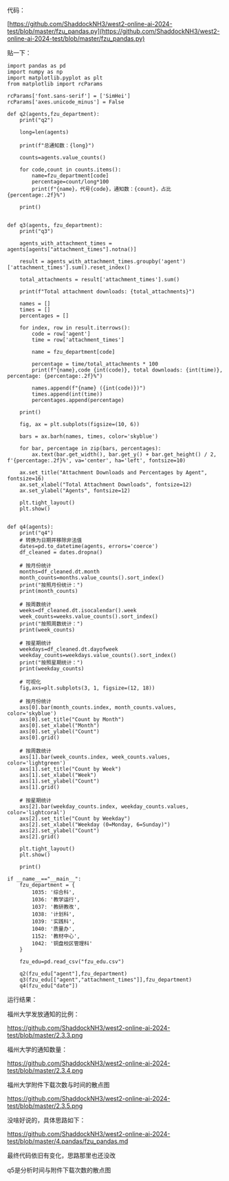 代码：

[https://github.com/ShaddockNH3/west2-online-ai-2024-test/blob/master/fzu_pandas.py](https://github.com/ShaddockNH3/west2-online-ai-2024-test/blob/master/fzu_pandas.py)

贴一下：

```
import pandas as pd
import numpy as np
import matplotlib.pyplot as plt
from matplotlib import rcParams

rcParams['font.sans-serif'] = ['SimHei']
rcParams['axes.unicode_minus'] = False

def q2(agents,fzu_department):
    print("q2")

    long=len(agents)

    print(f"总通知数：{long}")

    counts=agents.value_counts()

    for code,count in counts.items():
        name=fzu_department[code]
        percentage=count/long*100
        print(f"{name}，代号{code}，通知数：{count}，占比{percentage:.2f}%")

    print()


def q3(agents, fzu_department):
    print("q3")

    agents_with_attachment_times = agents[agents["attachment_times"].notna()]

    result = agents_with_attachment_times.groupby('agent')['attachment_times'].sum().reset_index()

    total_attachments = result['attachment_times'].sum()

    print(f"Total attachment downloads: {total_attachments}")

    names = []
    times = []
    percentages = []

    for index, row in result.iterrows():
        code = row['agent']
        time = row['attachment_times']

        name = fzu_department[code]

        percentage = time/total_attachments * 100
        print(f"{name},code {int(code)}, total downloads: {int(time)}, percentage: {percentage:.2f}%")

        names.append(f"{name} ({int(code)})")
        times.append(int(time))
        percentages.append(percentage)

    print()

    fig, ax = plt.subplots(figsize=(10, 6))

    bars = ax.barh(names, times, color='skyblue')

    for bar, percentage in zip(bars, percentages):
        ax.text(bar.get_width(), bar.get_y() + bar.get_height() / 2, f'{percentage:.2f}%', va='center', ha='left', fontsize=10)

    ax.set_title("Attachment Downloads and Percentages by Agent", fontsize=16)
    ax.set_xlabel("Total Attachment Downloads", fontsize=12)
    ax.set_ylabel("Agents", fontsize=12)

    plt.tight_layout()
    plt.show()


def q4(agents):
    print("q4")
    # 转换为日期并移除非法值
    dates=pd.to_datetime(agents, errors='coerce')
    df_cleaned = dates.dropna()

    # 按月份统计
    months=df_cleaned.dt.month
    month_counts=months.value_counts().sort_index()
    print("按照月份统计：")
    print(month_counts)

    # 按周数统计
    weeks=df_cleaned.dt.isocalendar().week
    week_counts=weeks.value_counts().sort_index()
    print("按照周数统计：")
    print(week_counts)

    # 按星期统计
    weekdays=df_cleaned.dt.dayofweek
    weekday_counts=weekdays.value_counts().sort_index()
    print("按照星期统计：")
    print(weekday_counts)

    # 可视化
    fig,axs=plt.subplots(3, 1, figsize=(12, 18))

    # 按月份统计
    axs[0].bar(month_counts.index, month_counts.values, color='skyblue')
    axs[0].set_title("Count by Month")
    axs[0].set_xlabel("Month")
    axs[0].set_ylabel("Count")
    axs[0].grid()

    # 按周数统计
    axs[1].bar(week_counts.index, week_counts.values, color='lightgreen')
    axs[1].set_title("Count by Week")
    axs[1].set_xlabel("Week")
    axs[1].set_ylabel("Count")
    axs[1].grid()

    # 按星期统计
    axs[2].bar(weekday_counts.index, weekday_counts.values, color='lightcoral')
    axs[2].set_title("Count by Weekday")
    axs[2].set_xlabel("Weekday (0=Monday, 6=Sunday)")
    axs[2].set_ylabel("Count")
    axs[2].grid()

    plt.tight_layout()
    plt.show()

    print()

if __name__=="__main__":
    fzu_department = {
        1035: '综合科',
        1036: '教学运行',
        1037: '教研教改',
        1038: '计划科',
        1039: '实践科',
        1040: '质量办',
        1152: '教材中心',
        1042: '铜盘校区管理科'
    }

    fzu_edu=pd.read_csv("fzu_edu.csv")

    q2(fzu_edu["agent"],fzu_department)
    q3(fzu_edu[["agent","attachment_times"]],fzu_department)
    q4(fzu_edu["date"])
```


运行结果：

福州大学发放通知的比例：

https://github.com/ShaddockNH3/west2-online-ai-2024-test/blob/master/2.3.3.png

福州大学的通知数量：

https://github.com/ShaddockNH3/west2-online-ai-2024-test/blob/master/2.3.4.png

福州大学附件下载次数与时间的散点图

https://github.com/ShaddockNH3/west2-online-ai-2024-test/blob/master/2.3.5.png

没啥好说的，具体思路如下：

https://github.com/ShaddockNH3/west2-online-ai-2024-test/blob/master/4.pandas/fzu_pandas.md

最终代码依旧有变化，思路那里也还没改

q5是分析时间与附件下载次数的散点图